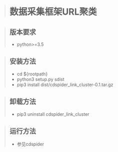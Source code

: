 ># 数据采集框架URL聚类

>## 版本要求
>* python>=3.5

>## 安装方法
>* cd ${rootpath}
>* python3 setup.py sdist
>* pip3 install dist/cdspider_link_cluster-0.1.tar.gz

>## 卸载方法
>* pip3 uninstall cdspider_link_cluster

>## 运行方法
>* 参见cdspider